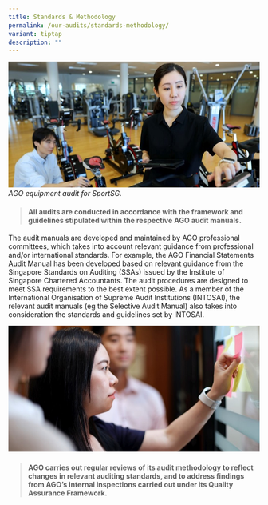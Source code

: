```yaml
---
title: Standards & Methodology
permalink: /our-audits/standards-methodology/
variant: tiptap
description: ""
---
```

![](/images/Stadium%20Shoot/lowres2Z0A7368_800x400.jpg)
*AGO equipment audit for SportSG.* 

> #### **All audits are conducted in accordance with the framework and guidelines stipulated within the respective AGO audit manuals.** 

The audit manuals are developed and maintained by AGO professional committees, which takes into account relevant guidance from professional and/or international standards. For example, the AGO Financial Statements Audit Manual has been developed based on relevant guidance from the Singapore Standards on Auditing (SSAs) issued by the Institute of Singapore Chartered Accountants. The audit procedures are designed to meet SSA requirements to the best extent possible. As a member of the International Organisation of Supreme Audit Institutions (INTOSAI), the relevant audit manuals (eg the Selective Audit Manual) also takes into consideration the standards and guidelines set by INTOSAI.

![](/images/Office%20shoot/lowres2Z0A7265_800x400.jpg)
> #### **AGO carries out regular reviews of its audit methodology to reflect changes in relevant auditing standards, and to address findings from AGO’s internal inspections carried out under its Quality Assurance Framework.**